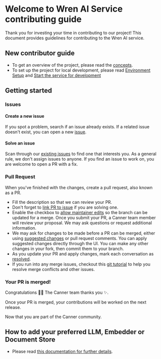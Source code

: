 # Welcome to Wren AI Service contributing guide

Thank you for investing your time in contributing to our project! This document provides guidelines for contributing to the Wren AI service.

## New contributor guide

- To get an overview of the project, please read the [concepts](README.md#concepts).
- To set up the project for local development, please read [Environment Setup](README.md#environment-setup) and [Start the service for development](README.md#start-the-service-for-development)

## Getting started

### Issues

#### Create a new issue

If you spot a problem, search if an issue already exists. If a related issue doesn't exist, you can open a new [issue](https://github.com/Canner/WrenAI/issues/new/choose).

#### Solve an issue

Scan through our [existing issues](https://github.com/Canner/WrenAI/issues?q=is%3Aopen+is%3Aissue+label%3Amodule%2Fai-service) to find one that interests you. As a general rule, we don't assign issues to anyone. If you find an issue to work on, you are welcome to open a PR with a fix.

### Pull Request

When you've finished with the changes, create a pull request, also known as a PR.
- Fill the description so that we can review your PR.
- Don't forget to [link PR to issue](https://docs.github.com/en/issues/tracking-your-work-with-issues/linking-a-pull-request-to-an-issue) if you are solving one.
- Enable the checkbox to [allow maintainer edits](https://docs.github.com/en/github/collaborating-with-issues-and-pull-requests/allowing-changes-to-a-pull-request-branch-created-from-a-fork) so the branch can be updated for a merge.
  Once you submit your PR, a Canner team member will review your proposal. We may ask questions or request additional information.
- We may ask for changes to be made before a PR can be merged, either using [suggested changes](https://docs.github.com/en/github/collaborating-with-issues-and-pull-requests/incorporating-feedback-in-your-pull-request) or pull request comments. You can apply suggested changes directly through the UI. You can make any other changes in your fork, then commit them to your branch.
- As you update your PR and apply changes, mark each conversation as [resolved](https://docs.github.com/en/github/collaborating-with-issues-and-pull-requests/commenting-on-a-pull-request#resolving-conversations).
- If you run into any merge issues, checkout this [git tutorial](https://github.com/skills/resolve-merge-conflicts) to help you resolve merge conflicts and other issues.

### Your PR is merged!

Congratulations :tada::tada: The Canner team thanks you :sparkles:.

Once your PR is merged, your contributions will be worked on the next release.

Now that you are part of the Canner community.

## How to add your preferred LLM, Embedder or Document Store
- Please read [this documentation for further details](https://docs.getwren.ai/installation/custom_llm#adding-a-custom-llm-embedder-or-document-store-to-wren-ai).
